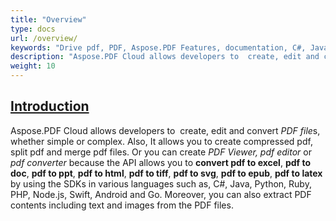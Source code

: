```yaml
---
title: "Overview"
type: docs
url: /overview/
keywords: "Drive pdf, PDF, Aspose.PDF Features, documentation, C#, Java, Python, Go, Node.Js, convert pdf to excel, pdf to doc, pdf to ppt, pdf to html, pdf to tiff, pdf to svg, pdf to epub, pdf to latex"
description: "Aspose.PDF Cloud allows developers to  create, edit and convert PDF files, whether simple or complex. Also, It allows you to create compressed pdf, split pdf and merge pdf files. Or you can create PDF Viewer, pdf editor or pdf converter because the API allows you to convert word to pdf, pdf to doc, pdf to ppt, pdf to html, pdf to tiff, pdf to svg, pdf to epub, pdf to latex by using the SDKs in various languages such as, C#, Java, Python, Ruby, PHP, Node.js, Swift, Android and Go. Moreover, you can also extract PDF contents including text and images from the PDF files."
weight: 10
---
```


## <ins>**Introduction**
Aspose.PDF Cloud allows developers to  create, edit and convert *PDF file*s, whether simple or complex. Also, It allows you to create compressed pdf, split pdf and merge pdf files. Or you can create *PDF Viewer, pdf editor* or *pdf converter* because the API allows you to **convert pdf to excel**, **pdf to doc**, **pdf to ppt**, **pdf to html**, **pdf to tiff**, **pdf to svg**, **pdf to epub**, **pdf to latex** by using the SDKs in various languages such as, C#,  Java, Python,  Ruby,  PHP,  Node.js, Swift, Android and Go. Moreover, you can also extract PDF contents including text and images from the PDF files.
